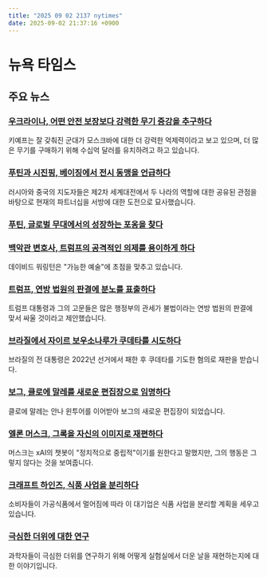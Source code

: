 ```yaml
---
title: "2025 09 02 2137 nytimes"
date: 2025-09-02 21:37:16 +0900
---
```


# 뉴욕 타임스
## 주요 뉴스

### [우크라이나, 어떤 안전 보장보다 강력한 무기 증강을 추구하다](https://www.nytimes.com/2025/09/02/world/europe/ukraine-weapons-security.html)
 키예프는 잘 갖춰진 군대가 모스크바에 대한 더 강력한 억제력이라고 보고 있으며, 더 많은 무기를 구매하기 위해 수십억 달러를 유치하려고 하고 있습니다.
### [푸틴과 시진핑, 베이징에서 전시 동맹을 언급하다](https://www.nytimes.com/2025/09/02/world/asia/china-putin-xi.html)
 러시아와 중국의 지도자들은 제2차 세계대전에서 두 나라의 역할에 대한 공유된 관점을 바탕으로 현재의 파트너십을 서방에 대한 도전으로 묘사했습니다.
### [푸틴, 글로벌 무대에서의 성장하는 포옹을 찾다](https://www.nytimes.com/2025/09/01/world/europe/russia-ukraine-putin-diplomacy.html)

### [백악관 변호사, 트럼프의 공격적인 의제를 용이하게 하다](https://www.nytimes.com/2025/09/02/us/politics/white-house-counsel-david-warrington.html)
 데이비드 워링턴은 "가능한 예술"에 초점을 맞추고 있습니다.
### [트럼프, 연방 법원의 판결에 분노를 표출하다](https://www.nytimes.com/2025/09/02/us/politics/trump-tariffs-appeals-court-ruling-economy.html)
 트럼프 대통령과 그의 고문들은 많은 행정부의 관세가 불법이라는 연방 법원의 판결에 맞서 싸울 것이라고 제안했습니다.
### [브라질에서 자이르 보우소나루가 쿠데타를 시도하다](https://www.nytimes.com/2025/09/02/world/americas/jair-bolsonaro-brazil-coup-trial.html)
 브라질의 전 대통령은 2022년 선거에서 패한 후 쿠데타를 기도한 혐의로 재판을 받습니다.
### [보그, 클로에 말레를 새로운 편집장으로 임명하다](https://www.nytimes.com/2025/09/02/business/media/vogue-chloe-malle-new-editor.html)
 클로에 말레는 안나 윈투어를 이어받아 보그의 새로운 편집장이 되었습니다.
### [엘론 머스크, 그록을 자신의 이미지로 재편하다](https://www.nytimes.com/2025/09/02/technology/elon-musk-grok-conservative-chatbot.html)
 머스크는 xAI의 챗봇이 "정치적으로 중립적"이기를 원한다고 말했지만, 그의 행동은 그렇지 않다는 것을 보여줍니다.
### [크래프트 하인즈, 식품 사업을 분리하다](https://www.nytimes.com/2025/09/02/business/kraft-heinz-break-up.html)
 소비자들이 가공식품에서 멀어짐에 따라 이 대기업은 식품 사업을 분리할 계획을 세우고 있습니다.
### [극심한 더위에 대한 연구](https://www.nytimes.com/2025/09/02/climate/research-extreme-heat-lab.html)
 과학자들이 극심한 더위를 연구하기 위해 어떻게 실험실에서 더운 날을 재현하는지에 대한 이야기입니다.